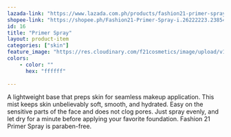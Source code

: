 ```yaml
---
lazada-link: "https://www.lazada.com.ph/products/fashion21-primer-spray-i332842255-s731180688.html?spm=a2o4l.searchlist.list.51.10973f8e4HNrrV&search=1"
shopee-link: "https://shopee.ph/Fashion21-Primer-Spray-i.26222223.2385430283"
id: 16
title: "Primer Spray"
layout: product-item
categories: ["skin"]
feature_image: "https://res.cloudinary.com/f21cosmetics/image/upload/v1565323481/primer-spray.jpg"
colors:
    - color: ""
      hex: "ffffff"    
    
---
```

A lightweight base that preps skin for seamless makeup application. This mist keeps skin unbelievably soft, smooth, and hydrated. Easy on the sensitive parts of the face and does not clog pores. Just spray evenly, and let dry for a minute before applying your favorite foundation. Fashion 21 Primer Spray is paraben-free.


